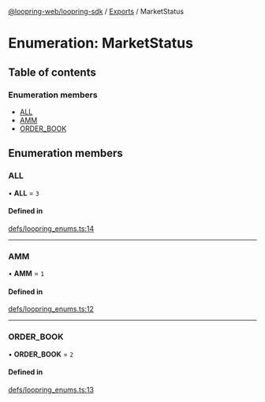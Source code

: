 [@loopring-web/loopring-sdk](../README.md) / [Exports](../modules.md) / MarketStatus

# Enumeration: MarketStatus

## Table of contents

### Enumeration members

- [ALL](MarketStatus.md#all)
- [AMM](MarketStatus.md#amm)
- [ORDER\_BOOK](MarketStatus.md#order_book)

## Enumeration members

### ALL

• **ALL** = `3`

#### Defined in

[defs/loopring_enums.ts:14](https://github.com/Loopring/loopring_sdk/blob/edf273a/src/defs/loopring_enums.ts#L14)

___

### AMM

• **AMM** = `1`

#### Defined in

[defs/loopring_enums.ts:12](https://github.com/Loopring/loopring_sdk/blob/edf273a/src/defs/loopring_enums.ts#L12)

___

### ORDER\_BOOK

• **ORDER\_BOOK** = `2`

#### Defined in

[defs/loopring_enums.ts:13](https://github.com/Loopring/loopring_sdk/blob/edf273a/src/defs/loopring_enums.ts#L13)

